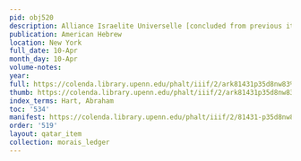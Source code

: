 ```yaml
---
pid: obj520
description: Alliance Israelite Universelle [concluded from previous item].
publication: American Hebrew
location: New York
full_date: 10-Apr
month_day: 10-Apr
volume-notes:
year:
full: https://colenda.library.upenn.edu/phalt/iiif/2/ark81431p35d8nw83%2FSHA256E-s7229718--2bbae2d69ed2bdd2a203ff006589806895981ca4ef5ec0b8ea0c8b6e3c4db166.jpeg/full/3500,/0/default.jpg
thumb: https://colenda.library.upenn.edu/phalt/iiif/2/ark81431p35d8nw83%2FSHA256E-s7229718--2bbae2d69ed2bdd2a203ff006589806895981ca4ef5ec0b8ea0c8b6e3c4db166.jpeg/full/!200,200/0/default.jpg
index_terms: Hart, Abraham
toc: '534'
manifest: https://colenda.library.upenn.edu/phalt/iiif/2/81431-p35d8nw83/manifest
order: '519'
layout: qatar_item
collection: morais_ledger
---
```

